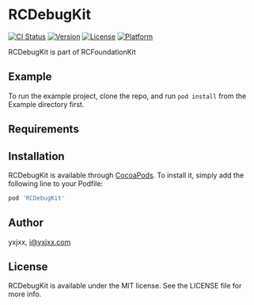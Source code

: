 # RCDebugKit

[![CI Status](http://img.shields.io/travis/yxjxx/RCDebugKit.svg?style=flat)](https://travis-ci.org/yxjxx/RCDebugKit)
[![Version](https://img.shields.io/cocoapods/v/RCDebugKit.svg?style=flat)](http://cocoapods.org/pods/RCDebugKit)
[![License](https://img.shields.io/cocoapods/l/RCDebugKit.svg?style=flat)](http://cocoapods.org/pods/RCDebugKit)
[![Platform](https://img.shields.io/cocoapods/p/RCDebugKit.svg?style=flat)](http://cocoapods.org/pods/RCDebugKit)

RCDebugKit is part of RCFoundationKit

## Example

To run the example project, clone the repo, and run `pod install` from the Example directory first.

## Requirements

## Installation

RCDebugKit is available through [CocoaPods](http://cocoapods.org). To install
it, simply add the following line to your Podfile:

```ruby
pod 'RCDebugKit'
```

## Author

yxjxx, i@yxjxx.com

## License

RCDebugKit is available under the MIT license. See the LICENSE file for more info.

